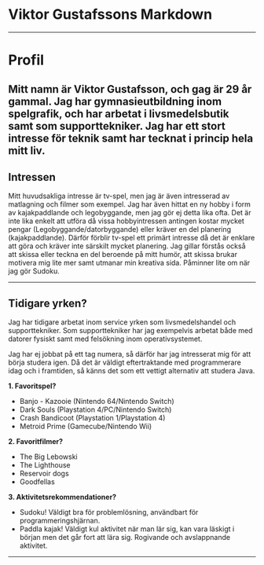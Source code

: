 # Viktor Gustafssons Markdown

---

# Profil

__Mitt namn är Viktor Gustafsson, och gag är 29 år gammal.__
Jag har gymnasieutbildning inom spelgrafik, och har arbetat i livsmedelsbutik samt som supporttekniker.
Jag har ett stort intresse för teknik samt har tecknat i princip hela mitt liv.
---

## Intressen

Mitt huvudsakliga intresse är tv-spel, men jag är även intresserad av matlagning och filmer som exempel.
Jag har även hittat en ny hobby i form av kajakpaddlande och legobyggande, men jag gör ej detta lika ofta.
Det är inte lika enkelt att utföra då vissa hobbyintressen antingen kostar mycket pengar (Legobyggande/datorbyggande)
eller kräver en del planering (kajakpaddlande).
Därför förblir tv-spel ett primärt intresse då det är enklare att göra och kräver inte särskilt mycket planering.
Jag gillar förstås också att skissa eller teckna en del beroende på mitt humör, att skissa brukar motivera mig
lite mer samt utmanar min kreativa sida. Påminner lite om när jag gör Sudoku.

---

## Tidigare yrken? ##

Jag har tidigare arbetat inom service yrken som livsmedelshandel och supporttekniker.
Som supporttekniker har jag exempelvis arbetat både med datorer fysiskt samt med felsökning inom operativsystemet.

Jag har ej jobbat på ett tag numera, så därför har jag intresserat mig för att börja studera igen. Då det är väldigt eftertraktande med programmerare idag och i framtiden, så känns det som ett vettigt alternativ att studera Java.

**1. Favoritspel?**

- Banjo - Kazooie (Nintendo 64/Nintendo Switch)
- Dark Souls (Playstation 4/PC/Nintendo Switch)
- Crash Bandicoot (Playstation 1/Playstation 4)
- Metroid Prime (Gamecube/Nintendo Wii)

**2. Favoritfilmer?**

- The Big Lebowski
- The Lighthouse
- Reservoir dogs
- Goodfellas

**3. Aktivitetsrekommendationer?**

- Sudoku! Väldigt bra för problemlösning, användbart för programmeringshjärnan.
- Paddla kajak! Väldigt kul aktivitet när man lär sig, kan vara läskigt i början men det går fort att lära sig. Rogivande och avslappnande aktivitet.

---
